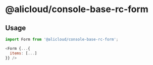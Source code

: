 # @alicloud/console-base-rc-form

## Usage

```js
import Form from '@alicloud/console-base-rc-form';

<Form {...{
  items: [...]
}} />
```

